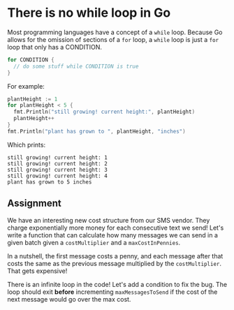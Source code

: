 # There is no while loop in Go

Most programming languages have a concept of a `while` loop. Because Go allows for the omission of sections of a `for` loop, a `while` loop is just a `for` loop that only has a CONDITION.

```go
for CONDITION {
  // do some stuff while CONDITION is true
}
```

For example:

```go
plantHeight := 1
for plantHeight < 5 {
  fmt.Println("still growing! current height:", plantHeight)
  plantHeight++
}
fmt.Println("plant has grown to ", plantHeight, "inches")
```

Which prints:

```
still growing! current height: 1
still growing! current height: 2
still growing! current height: 3
still growing! current height: 4
plant has grown to 5 inches
```

## Assignment

We have an interesting new cost structure from our SMS vendor. They charge exponentially more money for each consecutive text we send! Let's write a function that can calculate how many messages we can send in a given batch given a `costMultiplier` and a `maxCostInPennies`.

In a nutshell, the first message costs a penny, and each message after that costs the same as the previous message multiplied by the `costMultiplier`. That gets expensive!

There is an infinite loop in the code! Let's add a condition to fix the bug. The loop should exit **before** incrementing `maxMessagesToSend` if the cost of the next message would go over the max cost.
